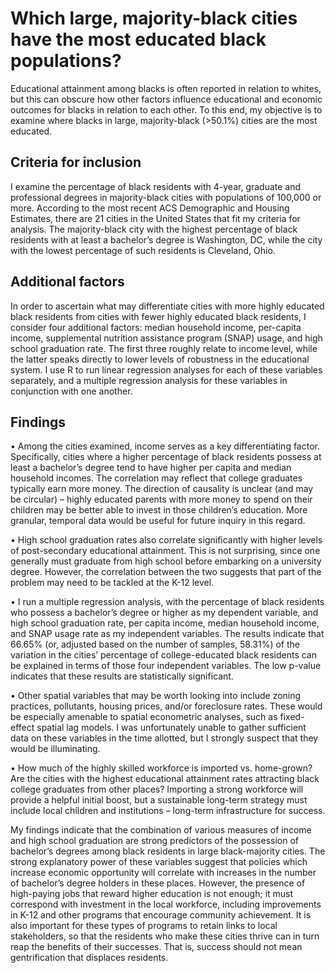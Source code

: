 # Which large, majority-black cities have the most educated black populations?
Educational attainment among blacks is often reported in relation to whites, but this can obscure how other factors influence educational and economic outcomes for blacks in relation to each other. To this end, my objective is to examine where blacks in large, majority-black (>50.1%) cities are the most educated. 

## Criteria for inclusion
I examine the percentage of black residents with 4-year, graduate and professional degrees in majority-black cities with populations of 100,000  or more. According to the most recent ACS Demographic and Housing Estimates, there are 21 cities in the United States that fit my criteria for analysis.  The majority-black city with the highest percentage of black residents with at least a bachelor’s degree is Washington, DC, while the city with the lowest percentage of such residents is Cleveland, Ohio.

## Additional factors
In order to ascertain what may differentiate cities with more highly educated black residents from cities with fewer highly educated black residents, I consider four additional factors: median household income, per-capita income, supplemental nutrition assistance program (SNAP) usage, and high school graduation rate. The first three roughly relate to income level, while the latter speaks directly to lower levels of robustness in the educational system. I use R to run linear regression analyses for each of these variables separately, and a multiple regression analysis for these variables in conjunction with one another.


## Findings

•	Among the cities examined, income serves as a key differentiating factor. Specifically, cities where a higher percentage of black residents possess at least a bachelor’s degree tend to have higher per capita and median household incomes. The correlation may reflect that college graduates typically earn more money. The direction of causality is unclear (and may be circular) – highly educated parents with more money to spend on their children may be better able to invest in those children’s education. More granular, temporal data would be useful for future inquiry in this regard.

•	High school graduation rates also correlate significantly with higher levels of post-secondary educational attainment. This is not surprising, since one generally must graduate from high school before embarking on a university degree. However, the correlation between the two suggests that part of the problem may need to be tackled at the K-12 level.

•	I run a multiple regression analysis, with the percentage of black residents who possess a bachelor’s degree or higher as my dependent variable, and high school graduation rate, per capita income, median household income, and SNAP usage rate as my independent variables. The results indicate that 66.65% (or, adjusted based on the number of samples, 58.31%) of the variation in the cities’ percentage of college-educated black residents can be explained in terms of those four independent variables.  The low p-value indicates that these results are statistically significant.

•	Other spatial variables that may be worth looking into include zoning practices, pollutants, housing prices, and/or foreclosure rates. These would be especially amenable to spatial econometric analyses, such as fixed-effect spatial lag models. I was unfortunately unable to gather sufficient data on these variables in the time allotted, but I strongly suspect that they would be illuminating.

•	How much of the highly skilled workforce is imported vs. home-grown? Are the cities with the highest educational attainment rates attracting black college graduates from other places? Importing a strong workforce will provide a helpful initial boost, but a sustainable long-term strategy must include local children and institutions – long-term infrastructure for success.

My findings indicate that the combination of various measures of income and high school graduation are strong predictors of the possession of bachelor’s degrees among black residents in large black-majority cities. The strong explanatory power of these variables suggest that policies which increase economic opportunity will correlate with increases in the number of bachelor’s degree holders in these places. However, the presence of high-paying jobs that reward higher education is not enough; it must correspond with investment in the local workforce, including improvements in K-12 and other programs that encourage community achievement. It is also important for these types of programs to retain links to local stakeholders, so that the residents who make these cities thrive can in turn reap the benefits of their successes.  That is, success should not mean gentrification that displaces residents.
